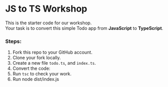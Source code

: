 # JS to TS Workshop

This is the starter code for our workshop.  
Your task is to convert this simple Todo app from **JavaScript** to **TypeScript**.

### Steps:
1. Fork this repo to your GitHub account.
2. Clone your fork locally.
3. Create a new file `todo.ts`, and `index.ts`.
4. Convert the code:
5. Run `tsc` to check your work.
6. Run node dist/index.js

